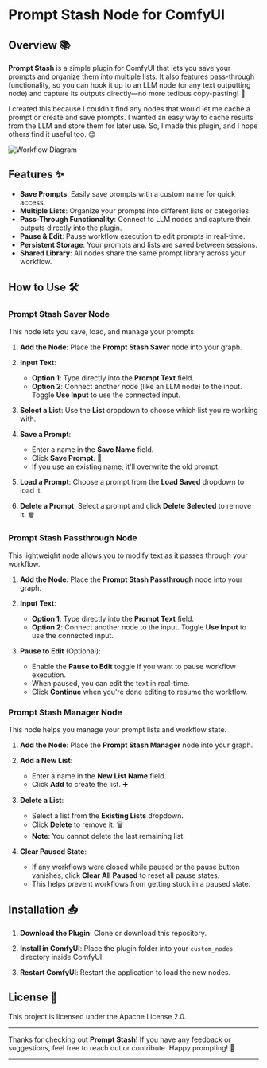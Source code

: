 # Prompt Stash Node for ComfyUI

## Overview 📚

**Prompt Stash** is a simple plugin for ComfyUI that lets you save your prompts and organize them into multiple lists. It also features pass-through functionality, so you can hook it up to an LLM node (or any text outputting node) and capture its outputs directly—no more tedious copy-pasting! 🙌

I created this because I couldn't find any nodes that would let me cache a prompt or create and save prompts. I wanted an easy way to cache results from the LLM and store them for later use. So, I made this plugin, and I hope others find it useful too. 😊


![Workflow Diagram](./workflow.png)


## Features ✨

- **Save Prompts**: Easily save prompts with a custom name for quick access.
- **Multiple Lists**: Organize your prompts into different lists or categories.
- **Pass-Through Functionality**: Connect to LLM nodes and capture their outputs directly into the plugin.
- **Pause & Edit**: Pause workflow execution to edit prompts in real-time.
- **Persistent Storage**: Your prompts and lists are saved between sessions.
- **Shared Library**: All nodes share the same prompt library across your workflow.

## How to Use 🛠️

### Prompt Stash Saver Node

This node lets you save, load, and manage your prompts.

1. **Add the Node**: Place the **Prompt Stash Saver** node into your graph.

2. **Input Text**:
   - **Option 1**: Type directly into the **Prompt Text** field.
   - **Option 2**: Connect another node (like an LLM node) to the input. Toggle **Use Input** to use the connected input.

3. **Select a List**: Use the **List** dropdown to choose which list you're working with.

4. **Save a Prompt**:
   - Enter a name in the **Save Name** field.
   - Click **Save Prompt**. 💾
   - If you use an existing name, it'll overwrite the old prompt.

5. **Load a Prompt**: Choose a prompt from the **Load Saved** dropdown to load it.

6. **Delete a Prompt**: Select a prompt and click **Delete Selected** to remove it. 🗑️

### Prompt Stash Passthrough Node

This lightweight node allows you to modify text as it passes through your workflow.

1. **Add the Node**: Place the **Prompt Stash Passthrough** node into your graph.

2. **Input Text**:
   - **Option 1**: Type directly into the **Prompt Text** field.
   - **Option 2**: Connect another node to the input. Toggle **Use Input** to use the connected input.

3. **Pause to Edit** (Optional):
   - Enable the **Pause to Edit** toggle if you want to pause workflow execution.
   - When paused, you can edit the text in real-time.
   - Click **Continue** when you're done editing to resume the workflow.

### Prompt Stash Manager Node

This node helps you manage your prompt lists and workflow state.

1. **Add the Node**: Place the **Prompt Stash Manager** node into your graph.

2. **Add a New List**:
   - Enter a name in the **New List Name** field.
   - Click **Add** to create the list. ➕

3. **Delete a List**:
   - Select a list from the **Existing Lists** dropdown.
   - Click **Delete** to remove it. 🗑️
   - **Note**: You cannot delete the last remaining list.

4. **Clear Paused State**:
   - If any workflows were closed while paused or the pause button vanishes, click **Clear All Paused** to reset all pause states.
   - This helps prevent workflows from getting stuck in a paused state.

## Installation 📥

1. **Download the Plugin**: Clone or download this repository.

2. **Install in ComfyUI**: Place the plugin folder into your `custom_nodes` directory inside ComfyUI.

3. **Restart ComfyUI**: Restart the application to load the new nodes.

## License 📝

This project is licensed under the Apache License 2.0.

---

Thanks for checking out **Prompt Stash**! If you have any feedback or suggestions, feel free to reach out or contribute. Happy prompting! 🚀

---